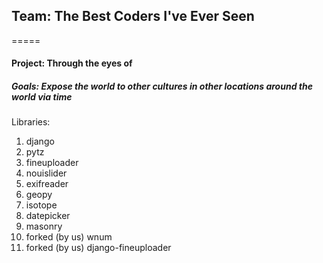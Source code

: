 ## Team: The Best Coders I've Ever Seen

=====

#### Project: Through the eyes of
##### Goals: Expose the world to other cultures in other locations around the world via time

Libraries:
1. django
2. pytz
3. fineuploader
4. nouislider
5. exifreader
6. geopy
7. isotope
8. datepicker
9. masonry
10. forked (by us) wnum
11. forked (by us) django-fineuploader
